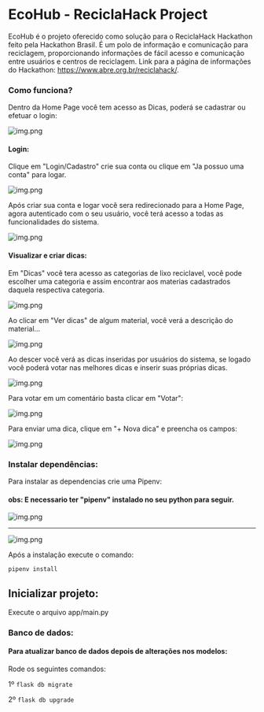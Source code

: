 # EcoHub - ReciclaHack Project
EcoHub é o projeto oferecido como solução para o ReciclaHack Hackathon feito pela Hackathon Brasil.
É um polo de informação e comunicação para reciclagem, proporcionando informações de fácil acesso e comunicação entre 
usuários e centros de reciclagem. Link para a página de informações do Hackathon: https://www.abre.org.br/reciclahack/.

### Como funciona?

Dentro da Home Page você tem acesso as Dicas, poderá se cadastrar ou efetuar o login:

![img.png](docs/images/img-home.png)

#### Login:
Clique em "Login/Cadastro" crie sua conta ou clique em "Ja possuo uma conta" para logar.

![img.png](docs/images/img-login.png)

Após criar sua conta e logar você sera redirecionado para a Home Page, agora autenticado com o seu usuário, você terá acesso a todas as funcionalidades do sistema.

![img.png](docs/images/img-logged.png)


#### Visualizar e criar dicas:

Em "Dicas" você tera acesso as categorias de lixo reciclavel, você pode escolher uma categoria e assim encontrar aos materias cadastrados daquela respectiva categoria.

![img.png](docs/images/img-garbage-list.png)

Ao clicar em "Ver dicas" de algum material, você verá a descrição do material...

![img.png](docs/images/img-garbage.png)

Ao descer você verá as dicas inseridas por usuários do sistema, se logado você poderá votar nas melhores dicas e inserir suas próprias dicas.

![img.png](docs/images/img-garbage-comments.png)

Para votar em um comentário basta clicar em "Votar":

![img.png](docs/images/img-upvote.png)

Para enviar uma dica, clique em "+ Nova dica" e preencha os campos:

![img.png](docs/images/img-sending-tip.png)

### Instalar dependências:

Para instalar as dependencias crie uma Pipenv:

#### obs: E necessario ter "pipenv" instalado no seu python para seguir. 

![img.png](docs/images/example_pipenv_add.png)

---

![img.png](docs/images/example_gnrt_pipenv.png)


Após a instalação execute o comando:

`pipenv install`

## Inicializar projeto:

Execute o arquivo app/main.py

### Banco de dados:

#### Para atualizar banco de dados depois de alterações nos modelos:
Rode os seguintes comandos:

1º `flask db migrate`

2º `flask db upgrade`
